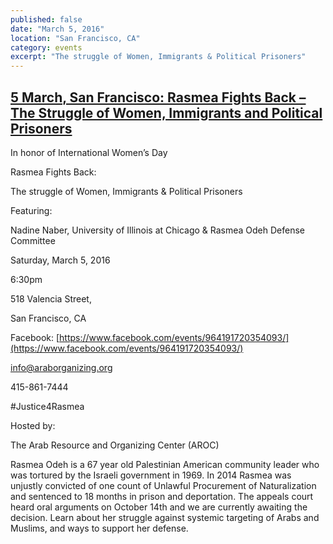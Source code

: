 ```yaml
---
published: false
date: "March 5, 2016"
location: "San Francisco, CA"
category: events
excerpt: "The struggle of Women, Immigrants & Political Prisoners"
---
```


## [ 5 March, San Francisco: Rasmea Fights Back – The Struggle of Women, Immigrants and Political Prisoners](http://samidoun.net/2016/02/5-march-san-francisco-rasmea-fights-back-the-struggle-of-women-immigrants-and-political-prisoners/)

In honor of International Women’s Day

Rasmea Fights Back:

The struggle of Women, Immigrants & Political Prisoners


Featuring:

Nadine Naber, University of Illinois at Chicago & Rasmea Odeh Defense Committee

Saturday, March 5, 2016

6:30pm

518 Valencia Street,

San Francisco, CA


Facebook: [https://www.facebook.com/events/964191720354093/](https://www.facebook.com/events/964191720354093/)

info@araborganizing.org

415-861-7444

#Justice4Rasmea


Hosted by:

The Arab Resource and Organizing Center (AROC)

Rasmea Odeh is a 67 year old Palestinian American community leader who was tortured by the Israeli government in 1969. In 2014 Rasmea was unjustly convicted of one count of Unlawful Procurement of Naturalization and sentenced to 18 months in prison and deportation. The appeals court heard oral arguments on October 14th and we are currently awaiting the decision. Learn about her struggle against systemic targeting of Arabs and Muslims, and ways to support her defense.
